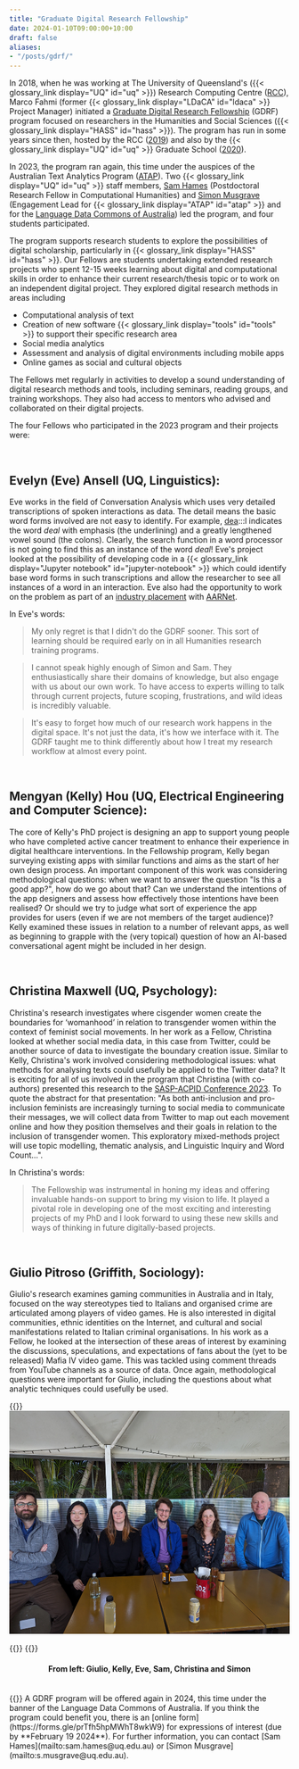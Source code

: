 ```yaml
---
title: "Graduate Digital Research Fellowship"
date: 2024-01-10T09:00:00+10:00
draft: false
aliases: 
- "/posts/gdrf/"
---
```


In 2018, when he was working at The University of Queensland's ({{< glossary_link display="UQ" id="uq" >}}) Research Computing Centre ([RCC](https://rcc.uq.edu.au/)), Marco Fahmi (former {{< glossary_link display="LDaCA" id="ldaca" >}} Project Manager) initiated a [Graduate Digital Research Fellowship](https://rcc.uq.edu.au/article/2018/07/six-students-become-uq%E2%80%99s-first-graduate-digital-research-fellows) (GDRF) program focused on researchers in the Humanities and Social Sciences ({{< glossary_link display="HASS" id="hass" >}}). The program has run in some years since then, hosted by the RCC ([2019](https://rcc.uq.edu.au/article/2019/03/second-round-graduate-digital-research-fellows-announced)) and also by the {{< glossary_link display="UQ" id="uq" >}} Graduate School ([2020](https://rcc.uq.edu.au/article/2019/11/apply-now-uq-graduate-digital-research-fellowship-2020)).

In 2023, the program ran again, this time under the auspices of the Australian Text Analytics Program ([ATAP](https://www.atap.edu.au)). Two {{< glossary_link display="UQ" id="uq" >}} staff members, [Sam Hames](https://languages-cultures.uq.edu.au/profile/8379/sam-hames) (Postdoctoral Research Fellow in Computational Humanities) and [Simon Musgrave](https://auslanguage.net/simon-musgrave/) (Engagement Lead for {{< glossary_link display="ATAP" id="atap" >}} and for the [Language Data Commons of Australia](https://www.ldaca.edu.au)) led the program, and four students participated.

The program supports research students to explore the possibilities of digital scholarship, particularly in {{< glossary_link display="HASS" id="hass" >}}. Our Fellows are students undertaking extended research projects who spent 12-15 weeks learning about digital and computational skills in order to enhance their current research/thesis topic or to work on an independent digital project. They explored digital research methods in areas including

- Computational analysis of text
- Creation of new software {{< glossary_link display="tools" id="tools" >}} to support their specific research area
- Social media analytics
- Assessment and analysis of digital environments including mobile apps
- Online games as social and cultural objects

The Fellows met regularly in activities to develop a sound understanding of digital research methods and tools, including seminars, reading groups, and training workshops. They also had access to mentors who advised and collaborated on their digital projects.

The four Fellows who participated in the 2023 program and their projects were:

<br>

## Evelyn (Eve) Ansell (UQ, Linguistics):

Eve works in the field of Conversation Analysis which uses very detailed transcriptions of spoken interactions as data. The detail means the basic word forms involved are not easy to identify. For example, <u>dea</u>:::l indicates the word _deal_ with emphasis (the underlining) and a greatly lengthened vowel sound (the colons). Clearly, the search function in a word processor is not going to find this as an instance of the word _deal_! Eve's project looked at the possibility of developing code in a {{< glossary_link display="Jupyter notebook" id="jupyter-notebook" >}} which could identify base word forms in such transcriptions and allow the researcher to see all instances of a word in an interaction. Eve also had the opportunity to work on the problem as part of an [industry placement](https://www.aarnet.edu.au/helping-researchers-search-and-manipulate-transcripts) with [AARNet](https://www.aarnet.edu.au/).

In Eve's words:

> My only regret is that I didn't do the GDRF sooner. This sort of learning should be required early on in all Humanities research training programs.

> I cannot speak highly enough of Simon and Sam. They enthusiastically share their domains of knowledge, but also engage with us about our own work. To have access to experts willing to talk through current projects, future scoping, frustrations, and wild ideas is incredibly valuable.

> It's easy to forget how much of our research work happens in the digital space. It's not just the data, it's how we interface with it. The GDRF taught me to think differently about how I treat my research workflow at almost every point.

<br>

## Mengyan (Kelly) Hou (UQ, Electrical Engineering and Computer Science):

The core of Kelly's PhD project is designing an app to support young people who have completed active cancer treatment to enhance their experience in digital healthcare interventions. In the Fellowship program, Kelly began surveying existing apps with similar functions and aims as the start of her own design process. An important component of this work was considering methodological questions: when we want to answer the question "Is this a good app?", how do we go about that? Can we understand the intentions of the app designers and assess how effectively those intentions have been realised? Or should we try to judge what sort of experience the app provides for users (even if we are not members of the target audience)? Kelly examined these issues in relation to a number of relevant apps, as well as beginning to grapple with the (very topical) question of how an AI-based conversational agent might be included in her design.

<br>

## Christina Maxwell (UQ, Psychology):

Christina's research investigates where cisgender women create the boundaries for ‘womanhood’ in relation to transgender women within the context of feminist social movements. In her work as a Fellow, Christina looked at whether social media data, in this case from Twitter, could be another source of data to investigate the boundary creation issue. Similar to Kelly, Christina's work involved considering methodological issues: what methods for analysing texts could usefully be applied to the Twitter data? It is exciting for all of us involved in the program that Christina (with co-authors) presented this research to the [SASP-ACPID Conference 2023](https://sasp-acpid.squarespace.com/). To quote the abstract for that presentation: "As both anti-inclusion and pro-inclusion feminists are increasingly turning to social media to communicate their messages, we will collect data from Twitter to map out each movement online and how they position themselves and their goals in relation to the inclusion of transgender women. This exploratory mixed-methods project will use topic modelling, thematic analysis, and Linguistic Inquiry and Word Count...".

In Christina's words:

> The Fellowship was instrumental in honing my ideas and offering invaluable hands-on support to bring my vision to life. It played a pivotal role in developing one of the most exciting and interesting projects of my PhD and I look forward to using these new skills and ways of thinking in future digitally-based projects.

<br>

## Giulio Pitroso (Griffith, Sociology):

Giulio's research examines gaming communities in Australia and in Italy, focused on the way stereotypes tied to Italians and organised crime are articulated among players of video games. He is also interested in digital communities, ethnic identities on the Internet, and cultural and social manifestations related to Italian criminal organisations. In his work as a Fellow, he looked at the intersection of these areas of interest by examining the discussions, speculations, and expectations of fans about the (yet to be released) Mafia IV video game. This was tackled using comment threads from YouTube channels as a source of data. Once again, methodological questions were important for Giulio, including the questions about what analytic techniques could usefully be used.

{{<raw>}}
<br />
<img src="gdrf_2023.jpg" title="The 2023 GDRF program participants" height="400" class="center_image" />

{{</raw>}}
{{<raw>}}

<div style="text-align: center;"><h4>From left: Giulio, Kelly, Eve, Sam, Christina and Simon</h4></div>
<br />
{{</raw>}}
A GDRF program will be offered again in 2024, this time under the banner of the Language Data Commons of Australia. If you think the program could benefit you, there is an [online form](https://forms.gle/prTfh5hpMWhT8wkW9) for expressions of interest (due by **February 19 2024**). For further information, you can contact [Sam Hames](mailto:sam.hames@uq.edu.au) or [Simon Musgrave](mailto:s.musgrave@uq.edu.au).
